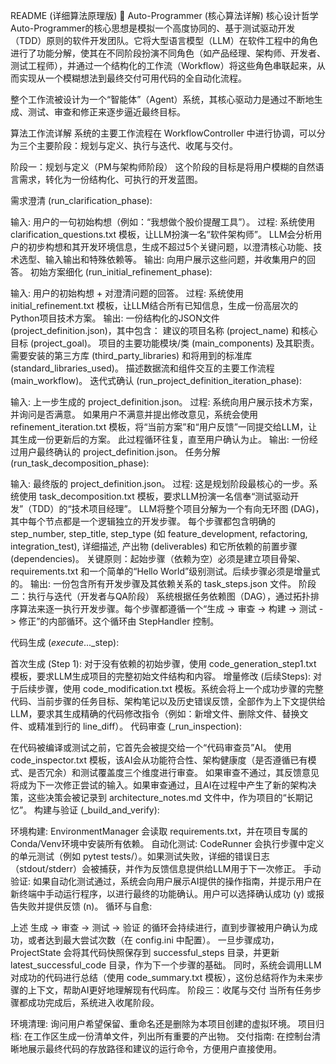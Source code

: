 README (详细算法原理版)
🚀 Auto-Programmer (核心算法详解)
核心设计哲学
Auto-Programmer的核心思想是模拟一个高度协同的、基于测试驱动开发（TDD）原则的软件开发团队。它将大型语言模型（LLM）在软件工程中的角色进行了功能分解，使其在不同阶段扮演不同角色（如产品经理、架构师、开发者、测试工程师），并通过一个结构化的工作流（Workflow）将这些角色串联起来，从而实现从一个模糊想法到最终交付可用代码的全自动化流程。

整个工作流被设计为一个“智能体”（Agent）系统，其核心驱动力是通过不断地生成、测试、审查和修正来逐步逼近最终目标。

算法工作流详解
系统的主要工作流程在 WorkflowController 中进行协调，可以分为三个主要阶段：规划与定义、执行与迭代、收尾与交付。

阶段一：规划与定义（PM与架构师阶段）
这个阶段的目标是将用户模糊的自然语言需求，转化为一份结构化、可执行的开发蓝图。

需求澄清 (run_clarification_phase):

输入: 用户的一句初始构想（例如：“我想做个股价提醒工具”）。
过程:
系统使用 clarification_questions.txt 模板，让LLM扮演一名“软件架构师”。
LLM会分析用户的初步构想和其开发环境信息，生成不超过5个关键问题，以澄清核心功能、技术选型、输入输出和特殊依赖等。
输出: 向用户展示这些问题，并收集用户的回答。
初始方案细化 (run_initial_refinement_phase):

输入: 用户的初始构想 + 对澄清问题的回答。
过程:
系统使用 initial_refinement.txt 模板，让LLM结合所有已知信息，生成一份高层次的Python项目技术方案。
输出: 一份结构化的JSON文件 (project_definition.json)，其中包含：
建议的项目名称 (project_name) 和核心目标 (project_goal)。
项目的主要功能模块/类 (main_components) 及其职责。
需要安装的第三方库 (third_party_libraries) 和将用到的标准库 (standard_libraries_used)。
描述数据流和组件交互的主要工作流程 (main_workflow)。
迭代式确认 (run_project_definition_iteration_phase):

输入: 上一步生成的 project_definition.json。
过程:
系统向用户展示技术方案，并询问是否满意。
如果用户不满意并提出修改意见，系统会使用 refinement_iteration.txt 模板，将“当前方案”和“用户反馈”一同提交给LLM，让其生成一份更新后的方案。
此过程循环往复，直至用户确认为止。
输出: 一份经过用户最终确认的 project_definition.json。
任务分解 (run_task_decomposition_phase):

输入: 最终版的 project_definition.json。
过程:
这是规划阶段最核心的一步。系统使用 task_decomposition.txt 模板，要求LLM扮演一名信奉“测试驱动开发”（TDD）的“技术项目经理”。
LLM将整个项目分解为一个有向无环图 (DAG)，其中每个节点都是一个逻辑独立的开发步骤。
每个步骤都包含明确的 step_number, step_title, step_type (如 feature_development, refactoring, integration_test), 详细描述, 产出物 (deliverables) 和它所依赖的前置步骤 (dependencies)。
关键原则：起始步骤（依赖为空）必须是建立项目骨架、requirements.txt 和一个简单的“Hello World”级别测试。后续步骤必须是增量式的。
输出: 一份包含所有开发步骤及其依赖关系的 task_steps.json 文件。
阶段二：执行与迭代（开发者与QA阶段）
系统根据任务依赖图（DAG），通过拓扑排序算法来逐一执行开发步骤。每个步骤都遵循一个“生成 -> 审查 -> 构建 -> 测试 -> 修正”的内部循环。这个循环由 StepHandler 控制。

代码生成 (_execute_..._step):

首次生成 (Step 1): 对于没有依赖的初始步骤，使用 code_generation_step1.txt 模板，要求LLM生成项目的完整初始文件结构和内容。
增量修改 (后续Steps): 对于后续步骤，使用 code_modification.txt 模板。系统会将上一个成功步骤的完整代码、当前步骤的任务目标、架构笔记以及历史错误反馈，全部作为上下文提供给LLM，要求其生成精确的代码修改指令（例如：新增文件、删除文件、替换文件、或精准到行的 line_diff）。
代码审查 (_run_inspection):

在代码被编译或测试之前，它首先会被提交给一个“代码审查员”AI。
使用 code_inspector.txt 模板，该AI会从功能符合性、架构健康度（是否遵循已有模式、是否冗余）和测试覆盖度三个维度进行审查。
如果审查不通过，其反馈意见将成为下一次修正尝试的输入。如果审查通过，且AI在过程中产生了新的架构决策，这些决策会被记录到 architecture_notes.md 文件中，作为项目的“长期记忆”。
构建与验证 (_build_and_verify):

环境构建: EnvironmentManager 会读取 requirements.txt，并在项目专属的Conda/Venv环境中安装所有依赖。
自动化测试: CodeRunner 会执行步骤中定义的单元测试（例如 pytest tests/）。如果测试失败，详细的错误日志（stdout/stderr）会被捕获，并作为反馈信息提供给LLM用于下一次修正。
手动验证: 如果自动化测试通过，系统会向用户展示AI提供的操作指南，并提示用户在新终端中手动运行程序，以进行最终的功能确认。用户可以选择确认成功 (y) 或报告失败并提供反馈 (n)。
循环与自愈:

上述 生成 -> 审查 -> 测试 -> 验证 的循环会持续进行，直到步骤被用户确认为成功，或者达到最大尝试次数（在 config.ini 中配置）。
一旦步骤成功，ProjectState 会将其代码快照保存到 successful_steps 目录，并更新 latest_successful_code 目录，作为下一个步骤的基础。
同时，系统会调用LLM对成功的代码进行总结（使用 code_summary.txt 模板），这份总结将作为未来步骤的上下文，帮助AI更好地理解现有代码库。
阶段三：收尾与交付
当所有任务步骤都成功完成后，系统进入收尾阶段。

环境清理: 询问用户希望保留、重命名还是删除为本项目创建的虚拟环境。
项目归档: 在工作区生成一份清单文件，列出所有重要的产出物。
交付指南: 在控制台清晰地展示最终代码的存放路径和建议的运行命令，方便用户直接使用。